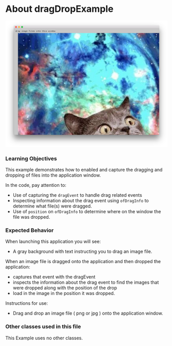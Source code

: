 # About dragDropExample

![Screenshot of Example, stored as exampleName/screenshot.png (or .gif or .jpg)](dragDropExample.png)


### Learning Objectives

This example demonstrates how to enabled and capture the dragging and dropping of files into the application window.  

In the code, pay attention to: 

* Use of capturing the ```dragEvent``` to handle drag related events
* Inspecting information about the drag event using ```ofDragInfo``` to determine what file(s) were dragged. 
* Use of ```position``` on ```ofDragInfo``` to determine where on the window the file was dropped.



### Expected Behavior

When launching this application you will see:

* A gray background with text instructing you to drag an image file. 

When an image file is dragged onto the application and then dropped the application: 

* captures that event with the dragEvent 
* inspects the information about the drag event to find the images that were dropped along with the position of the drop
* load in the image in the position it was dropped. 


Instructions for use:

* Drag and drop an image file ( png or jpg ) onto the application window. 


### Other classes used in this file

This Example uses no other classes.